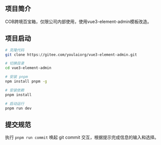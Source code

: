 ## 项目简介
COB跨境百宝箱，仅限公司内部使用，使用vue3-element-admin模板改造。

## 项目启动

```bash
# 克隆代码
git clone https://gitee.com/youlaiorg/vue3-element-admin.git

# 切换目录
cd vue3-element-admin

# 安装 pnpm
npm install pnpm -g

# 安装依赖
pnpm install

# 启动运行
pnpm run dev
```

## 提交规范

执行 `pnpm run commit` 唤起 git commit 交互，根据提示完成信息的输入和选择。

